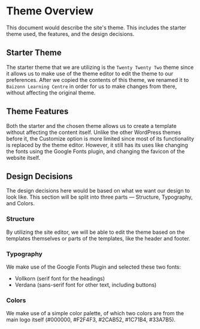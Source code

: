 # Theme Overview
This document would describe the site's theme. This includes the starter theme used, the features, and the design decisions.

## Starter Theme
The starter theme that we are utilizing is the `Twenty Twenty Two` theme since it allows us to make use of the theme editor to edit the theme to our preferences. After we copied the contents of this theme, we renamed it to `Baizonn Learning Centre` in order for us to make changes from there, without affecting the original theme.

## Theme Features
Both the starter and the chosen theme allows us to create a template without affecting the content itself. Unlike the other WordPress themes before it, the Customize option is more limited since most of its functionality is replaced by the theme editor. However, it still has its uses like changing the fonts using the Google Fonts plugin, and changing the favicon of the website itself.

## Design Decisions
The design decisions here would be based on what we want our design to look like. This section will be split into three parts — Structure, Typography, and Colors.

### Structure
By utilizing the site editor, we will be able to edit the theme based on the templates themselves or parts of the templates, like the header and footer.

### Typography
We make use of the Google Fonts Plugin and selected these two fonts:
- Vollkorn (serif font for the headings)
- Verdana (sans-serif font for other text, including buttons)

### Colors
We make use of a simple color palette, of which two colors are from the main logo itself (#000000, #F2F4F3, #2CAB52, #1C71B4, #33A7B5).